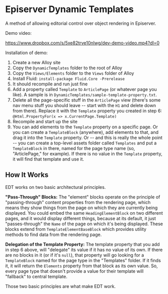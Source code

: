 # Episerver Dynamic Templates

A method of allowing editorial control over object rendering in Episerver.

Demo video:

https://www.dropbox.com/s/5xe82trve10nlwg/dev-demo-video.mp4?dl=0

Installation of demo:

1. Create a new Alloy site
2. Copy the `DynamicTemplates` folder to the root of Alloy
3. Copy the `Views/Elements` folder to the `Views` folder of Alloy
4. Install Fluid: `install-package Fluid.Core -Prerelease`
5. It should recompile and run just fine
6. Add a property called `Template` to `ArticlePage` (or whatever page you like). A sample is in `DynamicTemplates/sample-template-property.txt`.
7. Delete all the page-specific stuff in the `ArticlePage` view (there's some nav menu stuff you should leave -- start with the `H1` and delete down from there). Replace it with the `Template` property you created in step 6: `@Html.PropertyFor(x => x.CurrentPage.Template)`
8. Recompile and start up the site
9. You can add elements to the `Template` property on a specific page. Or you can create a `TemplateBlock` (anywhere), add elements to that, and drag it into the `Template` property. Or -- and this is really the whole point -- you can create a top-level assets folder called `Templates` and put a `TemplateBlock` in there, named for the page type name (so, "ArticlePage," for example). If there is no value in the `Template` property, it will find that template and use it.

## How It Works

EDT works on two basic architectural principles.

**"Pass-Through" Blocks:** The "element" blocks operate on the principle of "passing-through" content properties from the rendering page, which means they show things from the page on which they are currently being displayed. You could embed the same `HeadingElementBlock` on two different pages, and it would display different things, because at its default, it just "passes-through" the `Name` of the page on which it's being displayed.  These blocks extend from `TemplateElementBaseBlock` which provides utility methods to find data from the rendering page.

**Delegation of the Template Property:** The template property that you add in step 6 above, will "delegate" its value if it has no value of its own. If there are no blocks in it (or if it's `null`), that property will go looking for a `TemplateBlock` named for the page type in the "Templates" folder. If it finds it, it will return the `Elements` property from that block as its own value. So, every page type that doesn't provide a value for their template will "fallback" to central template.

Those two basic principles are what make EDT work.